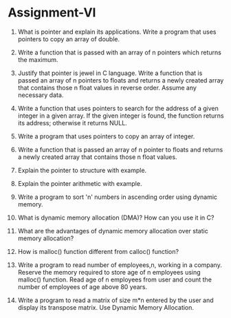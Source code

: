 # Assignment-VI
1. What is pointer and explain its applications. Write a program that uses pointers to copy an array of double.

2. Write a function that is passed with an array of n pointers which returns the maximum.

3. Justify that pointer is jewel in C language. Write a function that is passed an array of n pointers to floats and returns a newly created array that contains those n float values in reverse order. Assume any necessary data.

4. Write a function that uses pointers to search for the address of a given integer in a given array. If the given integer is found, the function returns its address; otherwise it returns NULL.

5. Write a program that uses pointers to copy an array of integer.

6. Write a function that is passed an array of n pointer to floats and returns a newly created array that contains those n float values.

7. Explain the pointer to structure with example.

8. Explain the pointer arithmetic with example.

9. Write a program to sort 'n' numbers in ascending order using dynamic memory.

10. What is dynamic memory allocation (DMA)? How can you use it in C?

11. What are the advantages of dynamic memory allocation over static memory allocation?

12. How is malloc() function different from calloc() function?

13. Write a program to read number of employees,n, working in a company. Reserve the memory required to store age of n employees using malloc() function. Read age of n employees from user and count the number of employees of age above 80 years.

14. Write a program to read a matrix of size m*n entered by the user and display its transpose matrix. Use Dynamic Memory Allocation.
